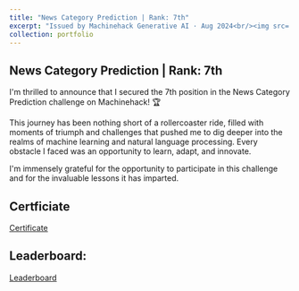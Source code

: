 ```yaml
---
title: "News Category Prediction | Rank: 7th"
excerpt: "Issued by Machinehack Generative AI · Aug 2024<br/><img src='/images/News-Category-Hackathon-Banner.png'>"
collection: portfolio
---
```

## News Category Prediction | Rank: 7th

I'm thrilled to announce that I secured the 7th position in the News Category Prediction challenge on Machinehack! 🏆

This journey has been nothing short of a rollercoaster ride, filled with moments of triumph and challenges that pushed me to dig deeper into the realms of machine learning and natural language processing. Every obstacle I faced was an opportunity to learn, adapt, and innovate.

I'm immensely grateful for the opportunity to participate in this challenge and for the invaluable lessons it has imparted.

## Certficiate
[Certificate](https://kowshik-deb-nath.github.io/files/News-Category-Prediction-Machinehack-Certificate.pdf)

## Leaderboard:
[Leaderboard](https://machinehack.com/hackathons/news_story_category_prediction/leaderboard)
